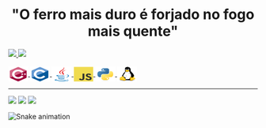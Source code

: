 <h1 align="center">"O ferro mais duro é forjado no fogo mais quente"</h1>

<div align=>
  <a href="https://github.com/Xnork">
  <img height="180em" src="https://github-readme-stats.vercel.app/api?username=Xnork&show_icons=true&theme=dark&include_all_commits=true&count_private=true"/>
  <img height="180em" src="https://github-readme-stats.vercel.app/api/top-langs/?username=Xnork&layout=compact&langs_count=7&theme=dark"/>
</div>

<div style="display: inline_block"><br>
  <img align="center" alt="Xnork-CPlusPlus" height="30" width="40" src="https://raw.githubusercontent.com/devicons/devicon/master/icons/cplusplus/cplusplus-original.svg">
  <img align="center" alt="Xnork-C" height="30" width="40" src="https://raw.githubusercontent.com/devicons/devicon/master/icons/c/c-original.svg">
  <img align="center" alt="Xnork-Java" height="30" width="40" src="https://raw.githubusercontent.com/devicons/devicon/master/icons/java/java-original.svg">
  <img align="center" alt="Xnork-Javascript" height="30" width="40" src="https://raw.githubusercontent.com/devicons/devicon/master/icons/javascript/javascript-original.svg">
  <img align="center" alt="Xnork-Python" height="30" width="40" src="https://raw.githubusercontent.com/devicons/devicon/master/icons/python/python-original.svg">
  <img align="center" alt="Xnork-Linux" height="30" width="40" src="https://raw.githubusercontent.com/devicons/devicon/master/icons/linux/linux-original.svg">
</div>
<hr/>
<div> 
  <a href="https://www.youtube.com/channel/UCVoo4-D0uiqlvAjhNSrKuQg" target="_blank"><img src="https://img.shields.io/badge/YouTube-FF0000?style=for-the-badge&logo=youtube&logoColor=white" target="_blank"></a>
  <a href="https://twitter.com/__Xnork" target="_blank"><img src="https://img.shields.io/badge/Twitter-1DA1F2?style=for-the-badge&logo=twitter&logoColor=white" target="_blank"></a>
  <a href="https://chat.whatsapp.com/I1MbIZVAo0vCa3jTrTwjIp" target="_blank"><img src="https://img.shields.io/badge/WhatsApp Group-25D366?style=for-the-badge&logo=whatsapp&logoColor=white" target="_blank"></a>
</div>


  ![Snake animation](https://github.com/Xnork/Xnork/blob/output/github-contribution-grid-snake.svg)
